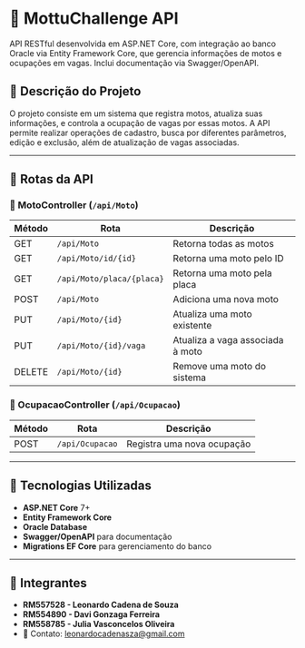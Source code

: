 # 🛵 MottuChallenge API

API RESTful desenvolvida em ASP.NET Core, com integração ao banco Oracle via Entity Framework Core, que gerencia informações de motos e ocupações em vagas. Inclui documentação via Swagger/OpenAPI.

## 📌 Descrição do Projeto

O projeto consiste em um sistema que registra motos, atualiza suas informações, e controla a ocupação de vagas por essas motos. A API permite realizar operações de cadastro, busca por diferentes parâmetros, edição e exclusão, além de atualização de vagas associadas.

---

## 🚀 Rotas da API

### 📁 MotoController (`/api/Moto`)
| Método | Rota                        | Descrição                                      |
|--------|-----------------------------|------------------------------------------------|
| GET    | `/api/Moto`                 | Retorna todas as motos                         |
| GET    | `/api/Moto/id/{id}`         | Retorna uma moto pelo ID                       |
| GET    | `/api/Moto/placa/{placa}`   | Retorna uma moto pela placa                    |
| POST   | `/api/Moto`                 | Adiciona uma nova moto                         |
| PUT    | `/api/Moto/{id}`            | Atualiza uma moto existente                    |
| PUT    | `/api/Moto/{id}/vaga`       | Atualiza a vaga associada à moto               |
| DELETE | `/api/Moto/{id}`            | Remove uma moto do sistema                     |

### 📁 OcupacaoController (`/api/Ocupacao`)
| Método | Rota               | Descrição                           |
|--------|--------------------|-------------------------------------|
| POST   | `/api/Ocupacao`    | Registra uma nova ocupação         |

---

## 🧰 Tecnologias Utilizadas

- **ASP.NET Core** 7+
- **Entity Framework Core**
- **Oracle Database**
- **Swagger/OpenAPI** para documentação
- **Migrations EF Core** para gerenciamento do banco

---
## 👥 Integrantes
- **RM557528 - Leonardo Cadena de Souza**
- **RM554890 - Davi Gonzaga Ferreira**
- **RM558785 - Julia Vasconcelos Oliveira**
- 📧 Contato: leonardocadenasza@gmail.com
